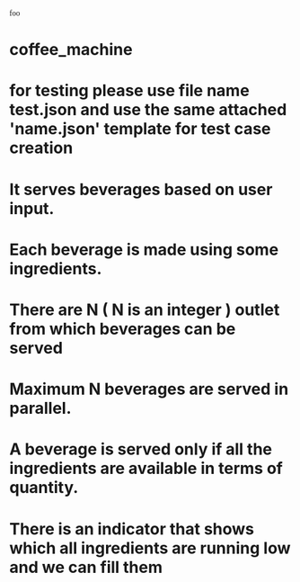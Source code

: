 <span style="font-family: 'Lucida Console';">foo</span>
# coffee_machine
# for testing please use file name test.json and use the same attached 'name.json' template for test case creation 

# It serves beverages based on user input. 
# Each beverage is made using some ingredients.
# There are N ( N is an integer ) outlet from which beverages can be served
# Maximum N beverages are served in parallel.
# A beverage is served only if all the ingredients are available in terms of quantity.
# There is an indicator that shows which all ingredients are running low and we can fill them 
